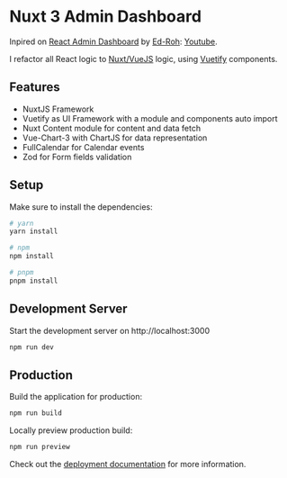 # Nuxt 3 Admin Dashboard

Inpired on [React Admin Dashboard](https://github.com/ed-roh/react-admin-dashboard) by [Ed-Roh](https://github.com/ed-roh): [Youtube](https://youtu.be/wYpCWwD1oz0).

I refactor all React logic to [Nuxt/VueJS](https://nuxt.com) logic, using [Vuetify](https://vuetifyjs.com) components. 

## Features

- NuxtJS Framework
- Vuetify as UI Framework with a module and components auto import
- Nuxt Content module for content and data fetch
- Vue-Chart-3 with ChartJS for data representation
- FullCalendar for Calendar events
- Zod for Form fields validation

## Setup

Make sure to install the dependencies:

```bash
# yarn
yarn install

# npm
npm install

# pnpm
pnpm install
```

## Development Server

Start the development server on http://localhost:3000

```bash
npm run dev
```

## Production

Build the application for production:

```bash
npm run build
```

Locally preview production build:

```bash
npm run preview
```

Check out the [deployment documentation](https://nuxt.com/docs/getting-started/deployment) for more information.
